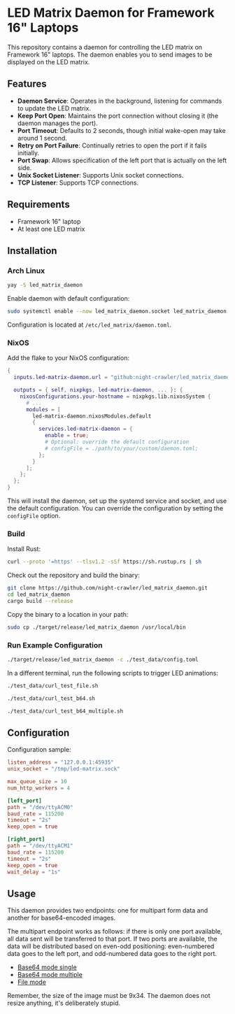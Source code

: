 # LED Matrix Daemon for Framework 16" Laptops

This repository contains a daemon for controlling the LED matrix on Framework 16" laptops. The daemon enables you to
send images to be displayed on the LED matrix.

## Features

- **Daemon Service**: Operates in the background, listening for commands to update the LED matrix.
- **Keep Port Open**: Maintains the port connection without closing it (the daemon manages the port).
- **Port Timeout**: Defaults to 2 seconds, though initial wake-open may take around 1 second.
- **Retry on Port Failure**: Continually retries to open the port if it fails initially.
- **Port Swap**: Allows specification of the left port that is actually on the left side.
- **Unix Socket Listener**: Supports Unix socket connections.
- **TCP Listener**: Supports TCP connections.

## Requirements

- Framework 16" laptop
- At least one LED matrix

## Installation

### Arch Linux

```bash
yay -S led_matrix_daemon
```

Enable daemon with default configuration:

```bash
sudo systemctl enable --now led_matrix_daemon.socket led_matrix_daemon.service
```

Configuration is located at `/etc/led_matrix/daemon.toml`.

### NixOS

Add the flake to your NixOS configuration:

```nix
{
  inputs.led-matrix-daemon.url = "github:night-crawler/led_matrix_daemon";

  outputs = { self, nixpkgs, led-matrix-daemon, ... }: {
    nixosConfigurations.your-hostname = nixpkgs.lib.nixosSystem {
      # ...
      modules = [
        led-matrix-daemon.nixosModules.default
        {
          services.led-matrix-daemon = {
            enable = true;
            # Optional: override the default configuration
            # configFile = ./path/to/your/custom/daemon.toml;
          };
        }
      ];
    };
  };
}
```

This will install the daemon, set up the systemd service and socket, and use the default configuration. You can override the configuration by setting the `configFile` option.

### Build

Install Rust:

```bash
curl --proto '=https' --tlsv1.2 -sSf https://sh.rustup.rs | sh
```

Check out the repository and build the binary:

```bash
git clone https://github.com/night-crawler/led_matrix_daemon.git
cd led_matrix_daemon
cargo build --release
```

Copy the binary to a location in your path:

```bash
sudo cp ./target/release/led_matrix_daemon /usr/local/bin
```

### Run Example Configuration

```bash
./target/release/led_matrix_daemon -c ./test_data/config.toml
```

In a different terminal, run the following scripts to trigger LED animations:

```bash
./test_data/curl_test_file.sh
```

```bash
./test_data/curl_test_b64.sh
```

```bash
./test_data/curl_test_b64_multiple.sh
```

## Configuration

Configuration sample:

```toml
listen_address = "127.0.0.1:45935"
unix_socket = "/tmp/led-matrix.sock"

max_queue_size = 10
num_http_workers = 4

[left_port]
path = "/dev/ttyACM0"
baud_rate = 115200
timeout = "2s"
keep_open = true

[right_port]
path = "/dev/ttyACM1"
baud_rate = 115200
timeout = "2s"
keep_open = true
wait_delay = "1s"
```

## Usage

This daemon provides two endpoints: one for multipart form data and another for base64-encoded images.

The multipart endpoint works as follows: if there is only one port available, all data sent will be transferred to that
port. If two ports are available, the data will be distributed based on even-odd positioning: even-numbered data goes to
the left port, and odd-numbered data goes to the right port.

- [Base64 mode single](test_data/curl_test_b64.sh)
- [Base64 mode multiple](test_data/curl_test_b64_multiple.sh)
- [File mode](test_data/curl_test_file.sh)

Remember, the size of the image must be 9x34.
The daemon does not resize anything, it's deliberately stupid.
